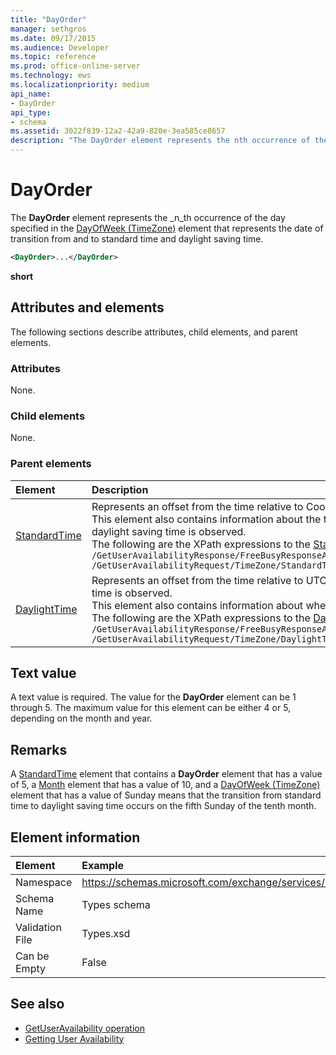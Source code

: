 ```yaml
---
title: "DayOrder"
manager: sethgros
ms.date: 09/17/2015
ms.audience: Developer
ms.topic: reference
ms.prod: office-online-server
ms.technology: ews
ms.localizationpriority: medium
api_name:
- DayOrder
api_type:
- schema
ms.assetid: 3022f839-12a2-42a9-820e-3ea585ce8657
description: "The DayOrder element represents the nth occurrence of the day specified in the DayOfWeek (TimeZone) element that represents the date of transition from and to standard time and daylight saving time."
---
```


# DayOrder

The **DayOrder** element represents the _n_th occurrence of the day specified in the [DayOfWeek (TimeZone)](dayofweek-timezone.md) element that represents the date of transition from and to standard time and daylight saving time.
  
```xml
<DayOrder>...</DayOrder>
```

**short**

## Attributes and elements

The following sections describe attributes, child elements, and parent elements.
  
### Attributes

None.
  
### Child elements

None.
  
### Parent elements

|**Element**|**Description**|
|:-----|:-----|
|[StandardTime](standardtime.md) | Represents an offset from the time relative to Coordinated Universal Time (UTC) represented by the [Bias (UTC)](bias-utc.md) element.<br/>This element also contains information about the transition to standard time from daylight saving time in regions where daylight saving time is observed.<br/>The following are the XPath expressions to the [StandardTime](standardtime.md) element:<br/>`/GetUserAvailabilityResponse/FreeBusyResponseArray/FreeBusyResponse/FreeBusyView/WorkingHours/TimeZone/StandardTime`<br/>`/GetUserAvailabilityRequest/TimeZone/StandardTime` |
|[DaylightTime](daylighttime.md) | Represents an offset from the time relative to UTC represented by the [Bias (UTC)](bias-utc.md) element in regions where daylight saving time is observed.<br/>This element also contains information about when the transition to daylight saving time from standard time occurs.<br/>The following are the XPath expressions to the [DaylightTime](daylighttime.md) element:<br/>`/GetUserAvailabilityResponse/FreeBusyResponseArray/FreeBusyResponse/FreeBusyView/WorkingHours/TimeZone/DaylightTime`<br/>`/GetUserAvailabilityRequest/TimeZone/DaylightTime` |

## Text value

A text value is required. The value for the **DayOrder** element can be 1 through 5. The maximum value for this element can be either 4 or 5, depending on the month and year.
  
## Remarks

A [StandardTime](standardtime.md) element that contains a **DayOrder** element that has a value of 5, a [Month](month.md) element that has a value of 10, and a [DayOfWeek (TimeZone)](dayofweek-timezone.md) element that has a value of Sunday means that the transition from standard time to daylight saving time occurs on the fifth Sunday of the tenth month.
  
## Element information

| Element | Example |
|:-----|:-----|
|Namespace  |https://schemas.microsoft.com/exchange/services/2006/types  |
|Schema Name  |Types schema  |
|Validation File  |Types.xsd  |
|Can be Empty  |False  |

## See also

- [GetUserAvailability operation](getuseravailability-operation.md)
- [Getting User Availability](https://msdn.microsoft.com/library/d4133fcb-9b0f-4e6b-aadf-a389da83516a%28Office.15%29.aspx)
